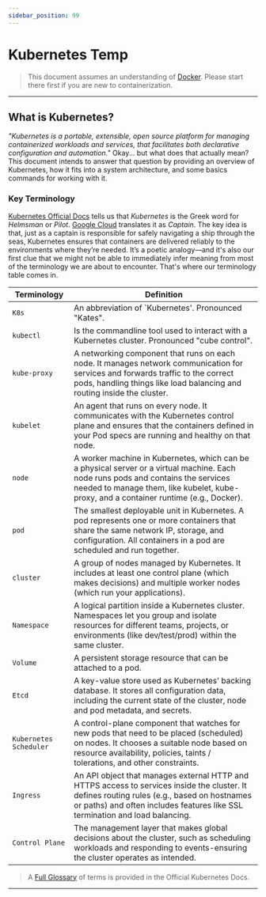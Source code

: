 ```yaml
---
sidebar_position: 99
---
```


# Kubernetes Temp

> This document assumes an understanding of [Docker](../03-docker/01-the-basics.md). Please start there first if you are new to containerization.

---

## What is Kubernetes?

*"Kubernetes is a portable, extensible, open source platform for managing containerized workloads and services, that facilitates both declarative configuration and automation."* Okay... but what does that actually mean? This document intends to answer that question by providing an overview of Kubernetes, how it fits into a system architecture, and some basics commands for working with it.

### Key Terminology

[Kubernetes Official Docs](https://kubernetes.io/docs/concepts/overview/) tells us that *Kubernetes* is the Greek word for *Helmsman* or *Pilot*. [Google Cloud](https://cloud.google.com/learn/what-is-kubernetes) translates it as *Captain*. The key idea is that, just as a captain is responsible for safely navigating a ship through the seas, Kubernetes ensures that containers are delivered reliably to the environments where they’re needed. It’s a poetic analogy—and it's also our first clue that we might not be able to immediately infer meaning from most of the terminology we are about to encounter. That's where our terminology table comes in.

| Terminology      | Definition      |
| ---------------- | --------------- |
| `K8s`            | An abbreviation of `Kubernetes'. Pronounced "Kates". |
| `kubectl`        | Is the commandline tool used to interact with a Kubernetes cluster. Pronounced "cube control". |
| `kube-proxy`     | A networking component that runs on each node. It manages network communication for services and forwards traffic to the correct pods, handling things like load balancing and routing inside the cluster. |
| `kubelet`        | An agent that runs on every node. It communicates with the Kubernetes control plane and ensures that the containers defined in your Pod specs are running and healthy on that node. |
| `node`           | A worker machine in Kubernetes, which can be a physical server or a virtual machine. Each node runs pods and contains the services needed to manage them, like kubelet, kube-proxy, and a container runtime (e.g., Docker). |
| `pod`            | The smallest deployable unit in Kubernetes. A pod represents one or more containers that share the same network IP, storage, and configuration. All containers in a pod are scheduled and run together. |
| `cluster`        | A group of nodes managed by Kubernetes. It includes at least one control plane (which makes decisions) and multiple worker nodes (which run your applications). |
| `Namespace`      | A logical partition inside a Kubernetes cluster. Namespaces let you group and isolate resources for different teams, projects, or environments (like dev/test/prod) within the same cluster. |
| `Volume`         | A persistent storage resource that can be attached to a pod. |
| `Etcd`           | A key-value store used as Kubernetes’ backing database. It stores all configuration data, including the current state of the cluster, node and pod metadata, and secrets. |
| `Kubernetes Scheduler`    | A control-plane component that watches for new pods that need to be placed (scheduled) on nodes. It chooses a suitable node based on resource availability, policies, taints / tolerations, and other constraints. |
| `Ingress`        | An API object that manages external HTTP and HTTPS access to services inside the cluster. It defines routing rules (e.g., based on hostnames or paths) and often includes features like SSL termination and load balancing. |
| `Control Plane`  | The management layer that makes global decisions about the cluster, such as scheduling workloads and responding to events-ensuring the cluster operates as intended. |

> A [Full Glossary](https://kubernetes.io/docs/reference/glossary/?all=true) of terms is provided in the Official Kubernetes Docs.

---

